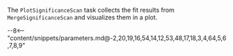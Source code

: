 The `PlotSignificanceScan` task collects the fit results from `MergeSignificanceScan` and visualizes them in a plot.

<div class="dhi_parameter_table">

--8<-- "content/snippets/parameters.md@-2,20,19,16,54,14,12,53,48,17,18,3,4,64,5,6,7,8,9"

</div>
